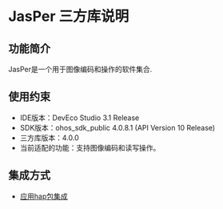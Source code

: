 # JasPer 三方库说明

## 功能简介

JasPer是一个用于图像编码和操作的软件集合.

## 使用约束

- IDE版本：DevEco Studio 3.1 Release
- SDK版本：ohos_sdk_public 4.0.8.1 (API Version 10 Release)
- 三方库版本：4.0.0
- 当前适配的功能：支持图像编码和读写操作。

## 集成方式

- [应用hap包集成](docs/hap_integrate.md)
